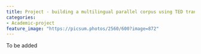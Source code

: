 ```yaml
---
title: Project - building a multilingual parallel corpus using TED transcripts
categories:
- Academic-project
feature_image: "https://picsum.photos/2560/600?image=872"
---
```


To be added